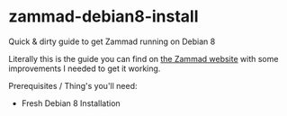 # zammad-debian8-install
Quick & dirty guide to get Zammad running on Debian 8

Literally this is the guide you can find on [the Zammad website](https://zammad.org/documentation/install/install-source-debian "Zammad Website") with some improvements I needed to get it working.

Prerequisites / Thing's you'll need:

- Fresh Debian 8 Installation

